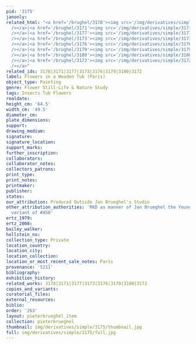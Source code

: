 ```yaml
---
pid: '3175'
janonly: 
related_html: "<a href='/brughel/3178'><img src='/img/derivatives/simple/3178/thumbnail.jpg'
  /></a>|<a href='/brughel/3171'><img src='/img/derivatives/simple/3171/thumbnail.jpg'
  /></a>|<a href='/brughel/3177'><img src='/img/derivatives/simple/3177/thumbnail.jpg'
  /></a>|<a href='/brughel/3173'><img src='/img/derivatives/simple/3173/thumbnail.jpg'
  /></a>|<a href='/brughel/3176'><img src='/img/derivatives/simple/3176/thumbnail.jpg'
  /></a>|<a href='/brughel/3179'><img src='/img/derivatives/simple/3179/thumbnail.jpg'
  /></a>|<a href='/brughel/3180'><img src='/img/derivatives/simple/3180/thumbnail.jpg'
  /></a>|<a href='/brughel/3172'><img src='/img/derivatives/simple/3172/thumbnail.jpg'
  /></a>"
related_ids: 3178|3171|3177|3173|3176|3179|3180|3172
label: Flowers in a Wooden Tub (Paris)
object_type: Painting
genre: Flower Still-Life & Nature Study
tags: Insects Tub Flowers
realdate: 
height_cm: '64.5'
width_cm: '49.5'
diameter_cm: 
plate_dimensions: 
support: 
drawing_medium: 
signature: 
signature_location: 
support_marks: 
further_inscription: 
collaborators: 
collaborator_notes: 
collectors_patrons: 
print_type: 
print_notes: 
printmaker: 
publisher: 
states: 
our_attribution: Produced Outside Jan Brueghel's Studio
other_attribution_authorities: 'RKD as manner of Jan Brueghel the Younger, Ertz 2008-10,
  variant of #450'
ertz_1979: 
ertz_2008: 
bailey_walker: 
hollstein_no: 
collection_type: Private
location_country: 
location_city: 
location_collection: 
location_or_most_recent_sale_notes: Paris
provenance: '5211'
bibliography: 
exhibition_history: 
related_works: 3178|3171|3177|3173|3176|3179|3180|3172
copies_and_variants: 
curatorial_files: 
external_resources: 
biblio: 
order: '263'
layout: pieterbrueghel_item
collection: pieterbrueghel
thumbnail: img/derivatives/simple/3175/thumbnail.jpg
full: img/derivatives/simple/3175/full.jpg
---
```

